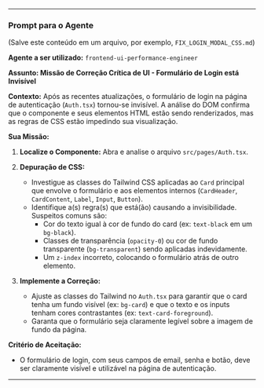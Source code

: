 
---

### Prompt para o Agente

(Salve este conteúdo em um arquivo, por exemplo, `FIX_LOGIN_MODAL_CSS.md`)

**Agente a ser utilizado:** `frontend-ui-performance-engineer`

**Assunto: Missão de Correção Crítica de UI - Formulário de Login está Invisível**

**Contexto:**
Após as recentes atualizações, o formulário de login na página de autenticação (`Auth.tsx`) tornou-se invisível. A análise do DOM confirma que o componente e seus elementos HTML estão sendo renderizados, mas as regras de CSS estão impedindo sua visualização.

**Sua Missão:**
1.  **Localize o Componente:** Abra e analise o arquivo `src/pages/Auth.tsx`.

2.  **Depuração de CSS:**
    * Investigue as classes do Tailwind CSS aplicadas ao `Card` principal que envolve o formulário e aos elementos internos (`CardHeader`, `CardContent`, `Label`, `Input`, `Button`).
    * Identifique a(s) regra(s) que está(ão) causando a invisibilidade. Suspeitos comuns são:
        * Cor do texto igual à cor de fundo do card (ex: `text-black` em um `bg-black`).
        * Classes de transparência (`opacity-0`) ou cor de fundo transparente (`bg-transparent`) sendo aplicadas indevidamente.
        * Um `z-index` incorreto, colocando o formulário atrás de outro elemento.

3.  **Implemente a Correção:**
    * Ajuste as classes do Tailwind no `Auth.tsx` para garantir que o card tenha um fundo visível (ex: `bg-card`) e que o texto e os inputs tenham cores contrastantes (ex: `text-card-foreground`).
    * Garanta que o formulário seja claramente legível sobre a imagem de fundo da página.

**Critério de Aceitação:**
- O formulário de login, com seus campos de email, senha e botão, deve ser claramente visível e utilizável na página de autenticação.

---
